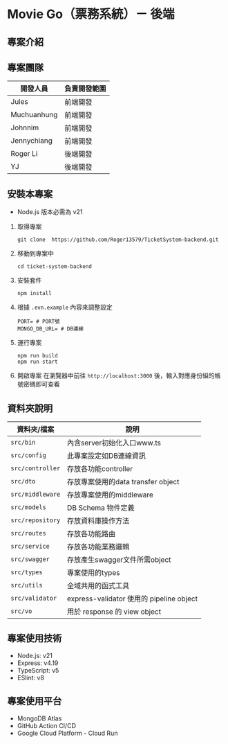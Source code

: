 #  Movie Go（票務系統）－ 後端

## 專案介紹

## 專案團隊

| 開發人員        | 負責開發範圍 |
|-------------|--------|
| Jules       | 前端開發   |
| Muchuanhung | 前端開發   |
| Johnnim     | 前端開發   |
| Jennychiang | 前端開發   |
| Roger Li    | 後端開發   |
| YJ          | 後端開發   |

## 安裝本專案
- Node.js 版本必需為 v21
1. 取得專案
   ```
   git clone  https://github.com/Roger13579/TicketSystem-backend.git
   ```
2. 移動到專案中
   ```
   cd ticket-system-backend
   ```
3. 安裝套件
   ```
   npm install
   ```
4. 根據 `.evn.example` 內容來調整設定
   ```
   PORT= # PORT號
   MONGO_DB_URL= # DB連線
   ```
5. 運行專案
   ```
   npm run build
   npm run start
   ```
6. 開啟專案
   在瀏覽器中前往 `http://localhost:3000` 後，輸入對應身份組的帳號密碼即可查看

## 資料夾說明
| 資料夾/檔案           | 說明                                    |
|------------------|---------------------------------------|
| `src/bin`        | 內含server初始化入口www.ts                   |
| `src/config`     | 此專案設定如DB連線資訊                          |
| `src/controller` | 存放各功能controller                       |
| `src/dto`        | 存放專案使用的data transfer object           |
| `src/middleware` | 存放專案使用的middleware                     |
| `src/models`     | DB Schema 物件定義                        |
| `src/repository` | 存放資料庫操作方法                             |
| `src/routes`     | 存放各功能路由                               |
| `src/service`    | 存放各功能業務邏輯                             |
| `src/swagger`    | 存放產生swagger文件所需object                 |
| `src/types`      | 專案使用的types                            |
| `src/utils`      | 全域共用的函式工具                             |
| `src/validator`  | express-validator 使用的 pipeline object |
| `src/vo`         | 用於 response 的 view object             |

## 專案使用技術
- Node.js: v21
- Express: v4.19
- TypeScript: v5
- ESlint: v8
## 專案使用平台
- MongoDB Atlas
- GitHub Action CI/CD
- Google Cloud Platform - Cloud Run